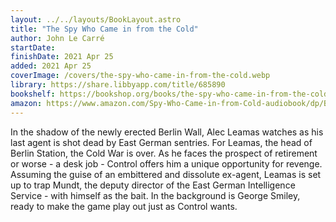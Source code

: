 ```yaml
---
layout: ../../layouts/BookLayout.astro
title: "The Spy Who Came in from the Cold"
author: John Le Carré
startDate:
finishDate: 2021 Apr 25
added: 2021 Apr 25
coverImage: /covers/the-spy-who-came-in-from-the-cold.webp
library: https://share.libbyapp.com/title/685890
bookshelf: https://bookshop.org/books/the-spy-who-came-in-from-the-cold/9780143124757
amazon: https://www.amazon.com/Spy-Who-Came-in-from-Cold-audiobook/dp/B007N6GJ3G/
---
```


In the shadow of the newly erected Berlin Wall, Alec Leamas watches as his last agent is shot dead by East German sentries. For Leamas, the head of Berlin Station, the Cold War is over. As he faces the prospect of retirement or worse - a desk job - Control offers him a unique opportunity for revenge. Assuming the guise of an embittered and dissolute ex-agent, Leamas is set up to trap Mundt, the deputy director of the East German Intelligence Service - with himself as the bait. In the background is George Smiley, ready to make the game play out just as Control wants.

<!-- ### Notes & Highlights -->
